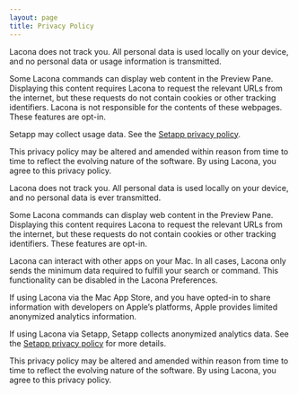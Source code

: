 ```yaml
---
layout: page
title: Privacy Policy
---
```


Lacona does not track you. All personal data is used locally on your device, and no personal data or usage information is transmitted.

Some Lacona commands can display web content in the Preview Pane. Displaying this content requires Lacona to request the relevant URLs from the internet, but these requests do not contain cookies or other tracking identifiers. Lacona is not responsible for the contents of these webpages. These features are opt-in.

Setapp may collect usage data. See the [Setapp privacy policy](https://setapp.com/privacy-policy).

This privacy policy may be altered and amended within reason from time to time to reflect the evolving nature of the software. By using Lacona, you agree to this privacy policy.

Lacona does not track you. All personal data is used locally on your device, and no personal data is ever transmitted.

Some Lacona commands can display web content in the Preview Pane. Displaying this content requires Lacona to request the relevant URLs from the internet, but these requests do not contain cookies or other tracking identifiers. These features are opt-in.

Lacona can interact with other apps on your Mac. In all cases, Lacona only sends the minimum data required to fulfill your search or command. This functionality can be disabled in the Lacona Preferences.

If using Lacona via the Mac App Store, and you have opted-in to share information with developers on Apple’s platforms, Apple provides limited anonymized analytics information.

If using Lacona via Setapp, Setapp collects anonymized analytics data. See the [Setapp privacy policy](https://setapp.com/privacy-policy) for more details.

This privacy policy may be altered and amended within reason from time to time to reflect the evolving nature of the software. By using Lacona, you agree to this privacy policy.
